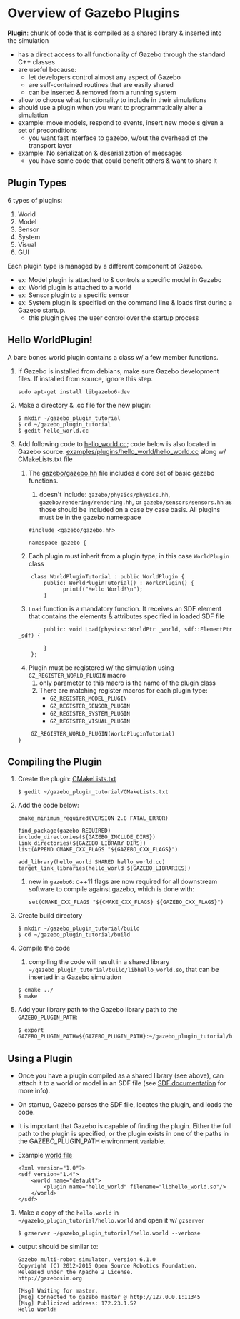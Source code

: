 # Overview of Gazebo Plugins

**Plugin**: chunk of code that is compiled as a shared library & inserted into the simulation

- has a direct access to all functionality of Gazebo through the standard C++ classes
- are useful because:
    - let developers control almost any aspect of Gazebo
    - are self-contained routines that are easily shared
    - can be inserted & removed from a running system
- allow to choose what functionality to include in their simulations
- should use a plugin when you want to programmatically alter a simulation
- example: move models, respond to events, insert new models given a set of preconditions
    - you want fast interface to gazebo, w/out the overhead of the transport layer
- example: No serialization & deserialization of messages
    - you have some code that could benefit others & want to share it

## Plugin Types

6 types of plugins:

1. World
2. Model
3. Sensor
4. System
5. Visual
6. GUI

Each plugin type is managed by a different component of Gazebo.

- ex: Model plugin is attached to & controls a specific model in Gazebo
- ex: World plugin is attached to a world
- ex: Sensor plugin to a specific sensor
- ex: System plugin is specified on the command line & loads first during a Gazebo startup.
    - this plugin gives the user control over the startup process
    
## Hello WorldPlugin!

A bare bones world plugin contains a class w/ a few member functions.

1. If Gazebo is installed from debians, make sure Gazebo development files. If installed from source, ignore this step. 

    ```
    sudo apt-get install libgazebo6-dev
    ```
    
2. Make a directory & .cc file for the new plugin:
    
    ```
    $ mkdir ~/gazebo_plugin_tutorial
    $ cd ~/gazebo_plugin_tutorial
    $ gedit hello_world.cc
    ```
3. Add following code to [hello_world.cc][1]; code below is also located in Gazebo source: [examples/plugins/hello_world/hello_world.cc][2] along w/ CMakeLists.txt file
    1.  The [gazebo/gazebo.hh][3] file includes a core set of basic gazebo functions.
        1. doesn't include: `gazebo/physics/physics.hh`, `gazebo/rendering/rendering.hh`, or `gazebo/sensors/sensors.hh` as those should be included on a case by case basis. All plugins must be in the gazebo namespace

        ```
        #include <gazebo/gazebo.hh>

        namespace gazebo {
        ```
    
    2. Each plugin must inherit from a plugin type; in this case `WorldPlugin` class
    
    ```
        class WorldPluginTutorial : public WorldPlugin {
            public: WorldPluginTutorial() : WorldPlugin() {
                  printf("Hello World!\n");
            }
    ```
    
    3. `Load` function is a mandatory function. It receives an SDF element that contains the elements & attributes specified in loaded SDF file    
    
    ```
            public: void Load(physics::WorldPtr _world, sdf::ElementPtr _sdf) {
            
            }
        };
    ```
    
    4. Plugin must be registered w/ the simulation using `GZ_REGISTER_WORLD_PLUGIN` macro
        1. only parameter to this macro is the name of the plugin class
        2. There are matching register macros for each plugin type:
            - `GZ_REGISTER_MODEL_PLUGIN`
            - `GZ_REGISTER_SENSOR_PLUGIN`
            - `GZ_REGISTER_SYSTEM_PLUGIN`
            - `GZ_REGISTER_VISUAL_PLUGIN`
    
    ``` 
        GZ_REGISTER_WORLD_PLUGIN(WorldPluginTutorial)
    }
    ```

## Compiling the Plugin

1. Create the plugin: [CMakeLists.txt][4]

    ```
    $ gedit ~/gazebo_plugin_tutorial/CMakeLists.txt
    ```
2. Add the code below:

    ```
    cmake_minimum_required(VERSION 2.8 FATAL_ERROR)

    find_package(gazebo REQUIRED)
    include_directories(${GAZEBO_INCLUDE_DIRS})
    link_directories(${GAZEBO_LIBRARY_DIRS})
    list(APPEND CMAKE_CXX_FLAGS "${GAZEBO_CXX_FLAGS}")

    add_library(hello_world SHARED hello_world.cc)
    target_link_libraries(hello_world ${GAZEBO_LIBRARIES})
    ```
    1. new in `gazebo6`: c++11 flags are now required for all downstream software to compile against gazebo, which is done with:
        
        ```
        set(CMAKE_CXX_FLAGS "${CMAKE_CXX_FLAGS} ${GAZEBO_CXX_FLAGS}")
        ```
3. Create build directory

    ```
    $ mkdir ~/gazebo_plugin_tutorial/build
    $ cd ~/gazebo_plugin_tutorial/build
    ```
4. Compile the code
    1. compiling the code will result in a shared library `~/gazebo_plugin_tutorial/build/libhello_world.so`, that can be inserted in a Gazebo simulation

    ```
    $ cmake ../
    $ make
    ```
5. Add your library path to the Gazebo library path to the `GAZEBO_PLUGIN_PATH`:

    ```
    $ export GAZEBO_PLUGIN_PATH=${GAZEBO_PLUGIN_PATH}:~/gazebo_plugin_tutorial/build
    ```

## Using a Plugin

- Once you have a plugin compiled as a shared library (see above), can attach it to a world or model in an SDF file (see [SDF documentation][5] for more info). 
- On startup, Gazebo parses the SDF file, locates the plugin, and loads the code. 
- It is important that Gazebo is capable of finding the plugin. Either the full path to the plugin is specified, or the plugin exists in one of the paths in the GAZEBO_PLUGIN_PATH environment variable.

- Example [world file][6]
    
    ```
    <?xml version="1.0"?>
    <sdf version="1.4">
        <world name="default">
            <plugin name="hello_world" filename="libhello_world.so"/>
        </world>
    </sdf>
    ```

1. Make a copy of the `hello.world` in `~/gazebo_plugin_tutorial/hello.world` and open it w/ `gzserver`
    
    ```
    $ gzserver ~/gazebo_plugin_tutorial/hello.world --verbose
    ```

- output should be similar to:
    
    ```
    Gazebo multi-robot simulator, version 6.1.0
    Copyright (C) 2012-2015 Open Source Robotics Foundation.
    Released under the Apache 2 License.
    http://gazebosim.org

    [Msg] Waiting for master.
    [Msg] Connected to gazebo master @ http://127.0.0.1:11345
    [Msg] Publicized address: 172.23.1.52
    Hello World!
    ```

[1]: helloworld.cc
[2]: http://bitbucket.org/osrf/gazebo/src/gazebo6/examples/plugins/hello_world
[3]: https://bitbucket.org/osrf/gazebo/src/gazebo6/gazebo/gazebo_core.hh
[4]: CMakeLists.txt
[5]: http://gazebosim.org/sdf.html
[6]: https://bitbucket.org/osrf/gazebo/src/gazebo6/examples/plugins/hello_world/hello.world
[7]: hello.world  
